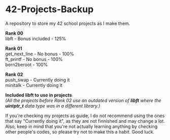 # 42-Projects-Backup
A repository to store my 42 school projects as I make them.  

**Rank 00**  
libft - Bonus included - 125%  

**Rank 01**  
get_next_line - No bonus - 100%  
ft_printf - No bonus - 100%  
born2beroot - 100%

**Rank 02**  
push_swap - Currently doing it  
minitalk - Currently doing it  

**Included libft to use in projects**  
*(All the projects before Rank 02 use an outdated version of **libft** where the **uintptr_t** data type was in a different library.)*  

If you're checking my projects as guide, I do not recommend using the ones that say "Currently doing it", as they are not finnished and may change a lot. Also, keep in mind that you're not actually learning anything by checking other people's codes, so please try not to make this a habit. Good luck.  
